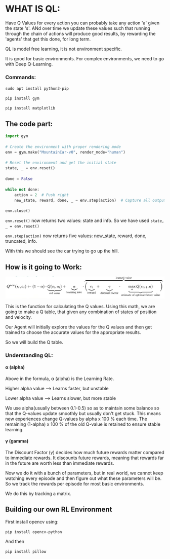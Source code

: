 # WHAT IS QL:

Have Q Values for every action you can probably take any action 'a' given the state 's'. ANd over time we update these values such that running through the chain of actions will produce good results, by rewarding the 'agents' that get this done, for long term.

QL is model free learning, it is not environment specific. 

It is good for basic environments. For complex environments, we need to go with Deep Q-Learning.

### Commands: 

`sudo apt install python3-pip`

`pip install gym`
 
`pip install matplotlib`

## The code part:
```python
import gym

# Create the environment with proper rendering mode
env = gym.make("MountainCar-v0", render_mode="human")

# Reset the environment and get the initial state
state, _ = env.reset()

done = False

while not done:
    action = 2  # Push right
    new_state, reward, done, _ = env.step(action)  # Capture all outputs

env.close()
```
`env.reset()` now returns two values: state and info. So we have used
``state, _ = env.reset()``

`env.step(action)` now returns five values: new_state, reward, done, truncated, info.

With this we should see the car trying to go up the hill.

## How is it going to Work:

![alt text](assets/image.png)

This is the function for calculating the Q values. Using this math, we are going to make a Q table, that given any combination of states of position and velocity.

Our Agent will initially explore the values for the Q values and then get trained to choose the accurate values for the appropriate results.

So we will build the Q table.

### Understanding QL:
#### α (alpha)
Above in the formula, α (alpha) is the Learning Rate.

Higher alpha value --> Learns faster, but unstable

Lower  alpha value --> Learns slower, but more stable 

We use alpha(usually between 0.1-0.5) so as to maintain some balance so that the Q-values update smoothly but usually don't get stuck. This means new experiences change Q-values by alpha x 100 % each time. The remaining (1-alpha) x 100 % of the old Q-value is retained to ensure stable learning.
####  γ (gamma)
The Discount Factor (γ) decides how much future rewards matter compared to immediate rewards. It discounts future rewards, meaning that rewards far in the future are worth less than immediate rewards.

Now we do it with a bunch of parameters, but in real world, we cannot keep watching every episode and then figure out what these parameters will be. So we track the rewards per episode for most basic environments. 

We do this by tracking a matrix.

## Building our own RL Environment

First install opencv using: 

`pip install opencv-python`

And then 

`pip install pillow`